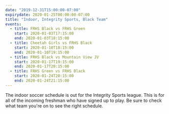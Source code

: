 ```yaml
---
date: "2019-12-31T15:00:00-07:00"
expirydate: 2020-01-25T00:00:00-07:00
title: "Indoor, Integrity Sports, Black Team"
events:
  - title: FRHS Black vs FRHS Green
    start: 2020-01-03T17:15:00
    end: 2020-01-03T18:15:00
  - title: Cheetah Girls vs FRHS Black
    start: 2020-01-10T18:15:00
    end: 2020-01-10T19:15:00
  - title: FRHS Black vs Mountain View JV
    start: 2020-01-17T19:15:00
    end: 2020-01-17T20:15:00
  - title: FRHS Green vs FRHS Black
    start: 2020-01-24T20:15:00
    end: 2020-01-24T21:15:00
---
```


The indoor soccer schedule is out for the Integrity Sports league. This is for
all of the incoming freshman who have signed up to play. Be sure to check what
team you're on to see the right schedule.
